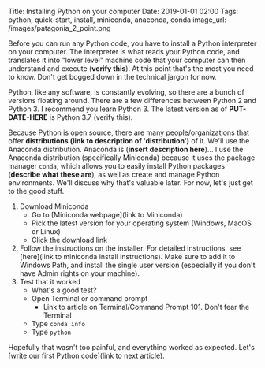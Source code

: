 Title: Installing Python on your computer
Date: 2019-01-01 02:00
Tags: python, quick-start, install, miniconda, anaconda, conda
image_url: /images/patagonia_2_point.png

Before you can run any Python code, you have to install a Python interpreter on your computer. The interpreter is what reads your Python code, and translates it into "lower level"  machine code that your computer can then understand and execute (**verify this**). At this point that's the most you need to know. Don't get bogged down in the technical jargon for now.

Python, like any software, is constantly evolving, so there are a bunch of versions floating around. There are a few differences between Python 2 and Python 3. I recommend you learn Python 3. The latest version as of **PUT-DATE-HERE** is Python 3.7 (verify this).

Because Python is open source, there are many people/organizations that offer **distributions (link to description of 'distribution')** of it. We'll use the Anaconda distribution. Anaconda is (**insert description here**)... I use the Anaconda distribution (specifically Miniconda) because it uses the package manager `conda`, which allows you to easily install Python packages (**describe what these are**), as well as create and manage Python environments. We'll discuss why that's valuable later. For now, let's just get to the good stuff.

1. Download Miniconda
    - Go to [Miniconda webpage](link to Miniconda)
    - Pick the latest version for your operating system (Windows, MacOS or Linux)
    - Click the download link
2. Follow the instructions on the installer. For detailed instructions, see [here](link to miniconda install instructions). Make sure to add it to Windows Path, and install the single user version (especially if you don't have Admin rights on your machine).
3. Test that it worked
    - What's a good test?
    - Open Terminal or command prompt
        - Link to article on Terminal/Command Prompt 101. Don't fear the Terminal
    - Type `conda info`
    - Type `python`

Hopefully that wasn't too painful, and everything worked as expected. Let's [write our first Python code](link to next article).
